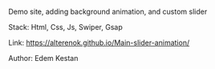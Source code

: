 Demo site, adding background animation, and custom slider

Stack: Html, Css, Js, Swiper, Gsap

Link: https://alterenok.github.io/Main-slider-animation/

Author: Edem Kestan
